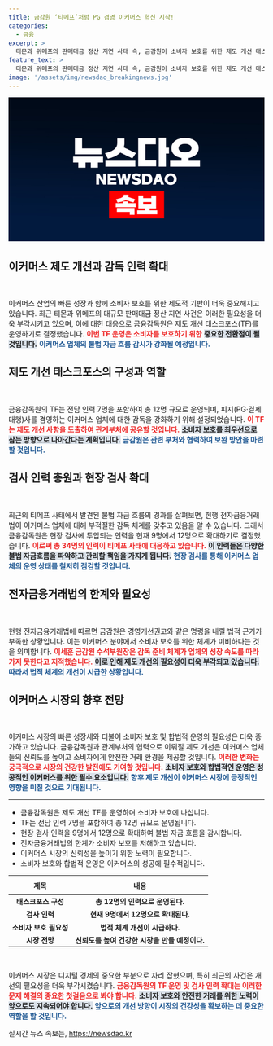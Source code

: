 ```yaml
---
title: 금감원 ‘티메프’처럼 PG 겸영 이커머스 혁신 시작!
categories:
  - 금융
excerpt: >
  티몬과 위메프의 판매대금 정산 지연 사태 속, 금감원이 소비자 보호를 위한 제도 개선 태스크포스를 운영하기 시작했다. 이커머스 업계의 안전성을 높이기 위한 검사가 강화되며, 소비자 보호의 사각지대가 해소될지 주목된다!
feature_text: >
  티몬과 위메프의 판매대금 정산 지연 사태 속, 금감원이 소비자 보호를 위한 제도 개선 태스크포스를 운영하기 시작했다. 이커머스 업계의 안전성을 높이기 위한 검사가 강화되며, 소비자 보호의 사각지대가 해소될지 주목된다!
image: '/assets/img/newsdao_breakingnews.jpg'
---
```


<p><img src="/assets/img/newsdao_breakingnews.jpg" alt="firstkoreanews 속보" /></p>

<h2 data-ke-size="size26">이커머스 제도 개선과 감독 인력 확대</h2>

<p><p data-ke-size="size16">&nbsp;</p> 이커머스 산업의 빠른 성장과 함께 소비자 보호를 위한 제도적 기반이 더욱 중요해지고 있습니다. 최근 티몬과 위메프의 대규모 판매대금 정산 지연 사건은 이러한 필요성을 더욱 부각시키고 있으며, 이에 대한 대응으로 금융감독원은 제도 개선 태스크포스(TF)를 운영하기로 결정했습니다. <b><span style="color: #ee2323;">이번 TF 운영은 소비자를 보호하기 위한</span></b> <b><span style="background-color: #21538527;">중요한 전환점이 될 것입니다.</span></b> <b><span style="color: #1a5490;">이커머스 업체의 불법 자금 흐름 감시가 강화될 예정입니다.</span></b>  </p>

<h2 data-ke-size="size26">제도 개선 태스크포스의 구성과 역할</h2>

<p><p data-ke-size="size16">&nbsp;</p> 금융감독원의 TF는 전담 인력 7명을 포함하여 총 12명 규모로 운영되며, 피지(PG·결제대행)사를 겸영하는 이커머스 업체에 대한 감독을 강화하기 위해 설정되었습니다. <b><span style="color: #ee2323;">이 TF는 제도 개선 사항을 도출하여 관계부처에 공유할 것입니다.</span></b> <b><span style="background-color: #21538527;">소비자 보호를 최우선으로 삼는 방향으로 나아간다는 계획입니다.</span></b> <b><span style="color: #1a5490;">금감원은 관련 부처와 협력하여 보완 방안을 마련할 것입니다.</span></b>  </p>

<h2 data-ke-size="size26">검사 인력 충원과 현장 검사 확대</h2>

<p><p data-ke-size="size16">&nbsp;</p> 최근의 티메프 사태에서 발견된 불법 자금 흐름의 경과를 살펴보면, 현행 전자금융거래법이 이커머스 업체에 대해 부적절한 감독 체계를 갖추고 있음을 알 수 있습니다. 그래서 금융감독원은 현장 검사에 투입되는 인력을 현재 9명에서 12명으로 확대하기로 결정했습니다. <b><span style="color: #ee2323;">이로써 총 34명의 인력이 티메프 사태에 대응하고 있습니다.</span></b> <b><span style="background-color: #21538527;">이 인력들은 다양한 불법 자금흐름을 파악하고 관리할 책임을 가지게 됩니다.</span></b> <b><span style="color: #1a5490;">현장 검사를 통해 이커머스 업체의 운영 상태를 철저히 점검할 것입니다.</span></b>  </p>

<h2 data-ke-size="size26">전자금융거래법의 한계와 필요성</h2>

<p><p data-ke-size="size16">&nbsp;</p> 현행 전자금융거래법에 따르면 금감원은 경영개선권고와 같은 명령을 내릴 법적 근거가 부족한 상황입니다. 이는 이커머스 분야에서 소비자 보호를 위한 체계가 미비하다는 것을 의미합니다. <b><span style="color: #ee2323;">이세훈 금감원 수석부원장은 감독 준비 체계가 업체의 성장 속도를 따라가지 못한다고 지적했습니다.</span></b> <b><span style="background-color: #21538527;">이로 인해 제도 개선의 필요성이 더욱 부각되고 있습니다.</span></b> <b><span style="color: #1a5490;">따라서 법적 체계의 개선이 시급한 상황입니다.</span></b>  </p>

<h2 data-ke-size="size26">이커머스 시장의 향후 전망</h2>

<p><p data-ke-size="size16">&nbsp;</p> 이커머스 시장의 빠른 성장세와 더불어 소비자 보호 및 합법적 운영의 필요성은 더욱 증가하고 있습니다. 금융감독원과 관계부처의 협력으로 이뤄질 제도 개선은 이커머스 업체들의 신뢰도를 높이고 소비자에게 안전한 거래 환경을 제공할 것입니다. <b><span style="color: #ee2323;">이러한 변화는 궁극적으로 시장의 건강한 발전에도 기여할 것입니다.</span></b> <b><span style="background-color: #21538527;">소비자 보호와 합법적인 운영은 성공적인 이커머스를 위한 필수 요소입니다.</span></b> <b><span style="color: #1a5490;">향후 제도 개선이 이커머스 시장에 긍정적인 영향을 미칠 것으로 기대됩니다.</span></b>  </p>

<hr>

<ul>
<li>금융감독원은 제도 개선 TF를 운영하며 소비자 보호에 나섭니다.</li>
<li>TF는 전담 인력 7명을 포함하여 총 12명 규모로 운영됩니다.</li>
<li>현장 검사 인력을 9명에서 12명으로 확대하여 불법 자금 흐름을 감시합니다.</li>
<li>전자금융거래법의 한계가 소비자 보호를 저해하고 있습니다.</li>
<li>이커머스 시장의 신뢰성을 높이기 위한 노력이 필요합니다.</li>
<li>소비자 보호와 합법적 운영은 이커머스의 성공에 필수적입니다.</li>
</ul>

<table style="border-collapse: collapse; width: 100%;">
<thead>
<tr>
<th style="text-align: center; height: 30px;">제목</th>
<th style="text-align: center; height: 30px;">내용</th>
</tr>
</thead>
<tbody>
<tr>
<td style="text-align: center; height: 17px;"><b>태스크포스 구성</b></td>
<td style="text-align: center; height: 17px;"><b>총 12명의 인력으로 운영된다.</b></td>
</tr>
<tr>
<td style="text-align: center; height: 17px;"><b>검사 인력</b></td>
<td style="text-align: center; height: 17px;"><b>현재 9명에서 12명으로 확대된다.</b></td>
</tr>
<tr>
<td style="text-align: center; height: 17px;"><b>소비자 보호 필요성</b></td>
<td style="text-align: center; height: 17px;"><b>법적 체계 개선이 시급하다.</b></td>
</tr>
<tr>
<td style="text-align: center; height: 17px;"><b>시장 전망</b></td>
<td style="text-align: center; height: 17px;"><b>신뢰도를 높여 건강한 시장을 만들 예정이다.</b></td>
</tr>
</tbody>
</table>

<p><p data-ke-size="size16">&nbsp;</p> 이커머스 시장은 디지털 경제의 중요한 부분으로 자리 잡혔으며, 특히 최근의 사건은 개선의 필요성을 더욱 부각시켰습니다. <b><span style="color: #ee2323;">금융감독원의 TF 운영 및 검사 인력 확대는 이러한 문제 해결의 중요한 첫걸음으로 봐야 합니다.</span></b> <b><span style="background-color: #21538527;">소비자 보호와 안전한 거래를 위한 노력이 앞으로도 지속되어야 합니다.</span></b> <b><span style="color: #1a5490;">앞으로의 개선 방향이 시장의 건강성을 확보하는 데 중요한 역할을 할 것입니다.</span></b></p>
실시간 뉴스 속보는, <a href="https://newsdao.kr" rel="dofollow">https://newsdao.kr</a>


